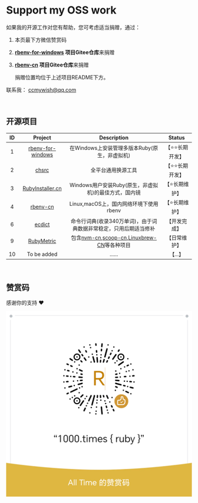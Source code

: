 # Support my OSS work

如果我的开源工作对您有帮助，您可考虑适当捐赠，通过：

1. 本页最下方微信赞赏码
2. **[rbenv-for-windows](https://github.com/ccmywish/rbenv-for-windows) 项目Gitee仓库**来捐赠
3. **[rbenv-cn](https://gitee.com/RubyMetric/rbenv-cn) 项目Gitee仓库**来捐赠

    捐赠位置均位于上述项目README下方。

联系我： [ccmywish@qq.com](mailto://ccmywish@qq.com)

<br>

## 开源项目

|  ID  |                           Project                            |                         Description                          |     Status     |
| :--: | :----------------------------------------------------------: | :----------------------------------------------------------: | :------------: |
|  1   | [rbenv-for-windows](https://github.com/ccmywish/rbenv-for-windows) |  在Windows上安装管理多版本Ruby(原生，非虚拟机) | 【⭐⭐长期开发】|
|  2   |       [chsrc](https://github.com/cryptic-resolver/cr.rb) |             全平台通用换源工具                         | 【⭐⭐长期开发】|
|  3   |        [RubyInstaller.cn](https://rubyinstaller.cn/)     |   Windows用户安装Ruby(原生，非虚拟机)的最佳方式，国内镜    | 【⭐长期维护】  |
|  4   |       [rbenv-cn](https://gitee.com/RubyMetric/rbenv-cn)  |            Linux,macOS上，国内网络环境下使用rbenv       | 【⭐长期维护】  |
|  6   |         [ecdict](https://gitee.com/ccmywish/ecdict)      | 命令行词典(收录340万单词)，由于词典数据非常稳定，只用后期适当修补 |  【开发完成】  |
|  9   |        [RubyMetric](https://gitee.com/RubyMetric)        | 包含[nvm-cn](https://gitee.com/RubyMetric/nvm-cn),[scoop-cn](https://gitee.com/RubyMetric/scoop-cn),[Linuxbrew-CN](https://gitee.com/RubyMetric/Linuxbrew-CN)等各种项目 |  【日常维护】  |
|  10  |                         To be added                          |                            ......                   |    【...】     |

<br>

## 赞赏码

感谢你的支持 ❤️

![alltime](./alltime.png)
